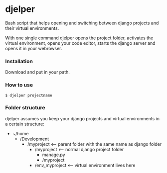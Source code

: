 # djelper 

Bash script that helps opening and switching between django projects and their virtual environments. 

With one single command djelper opens the project folder, activates the virtual environment, opens your code editor, starts the django server and opens it in your webrowser.

### Installation

Download and put in your path.


### How to use


`$ djelper projectname`



### Folder structure

djelper assumes you keep your django projects and virtual environments in a certain structure: 

- ~/home
  - /Development
    - /myproject        <-- parent folder with the same name as django folder
      - /myproject          <-- normal django project folder
        - manage.py
        - /myproject 
      - /env_myproject      <-- virtual environment lives here 
